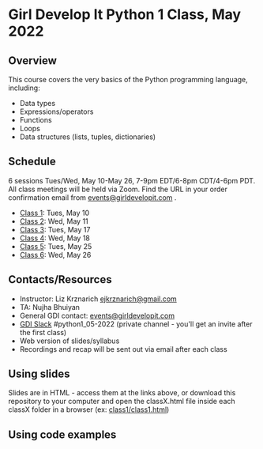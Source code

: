 # Girl Develop It Python 1 Class, May 2022

## Overview
This course covers the very basics of the Python programming language, including:
- Data types
- Expressions/operators
- Functions
- Loops
- Data structures (lists, tuples, dictionaries)

## Schedule
6 sessions Tues/Wed, May 10-May 26, 7-9pm EDT/6-8pm CDT/4-6pm PDT.
All class meetings will be held via Zoom. Find the URL in your order confirmation email from events@girldevelopit.com .

- [Class 1](https://lizkrznarich.github.io/gdi-python-1/class1/class1.html): Tues, May 10
- [Class 2](https://lizkrznarich.github.io/gdi-python-1/class1/class1.html): Wed, May 11
- [Class 3](https://lizkrznarich.github.io/gdi-python-1/class1/class1.html): Tues, May 17
- [Class 4](https://lizkrznarich.github.io/gdi-python-1/class1/class1.html): Wed, May 18
- [Class 5](https://lizkrznarich.github.io/gdi-python-1/class1/class1.html): Tues, May 25
- [Class 6](https://lizkrznarich.github.io/gdi-python-1/class1/class1.html): Wed, May 26

## Contacts/Resources
- Instructor: Liz Krznarich ejkrznarich@gmail.com
- TA: Nujha Bhuiyan</li>
- General GDI contact: events@girldevelopit.com
- [GDI Slack](https://join.slack.com/t/girldevelopit-z553572/shared_invite/zt-kl7e5zuu-FaWJeU7ecXksoZp7rK1BjA) #python1_05-2022 (private channel - you'll get an invite after the first class)
- Web version of slides/syllabus
- Recordings and recap will be sent out via email after each class

## Using slides
Slides are in HTML - access them at the links above, or download this repository to your computer and open the classX.html file inside each classX folder in a browser (ex: [class1/class1.html](https://github.com/lizkrznarich/gdi-python-1/blob/main/class1/class1.html))

## Using code examples


